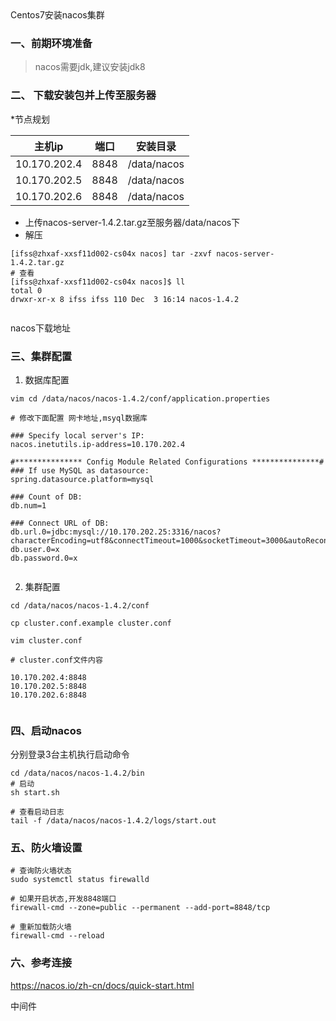 <div data-cover="" class="title">Centos7安装nacos集群</div>

### 一、前期环境准备

> nacos需要jdk,建议安装jdk8

### 二、 下载安装包并上传至服务器

*节点规划

|主机ip|端口|安装目录|
|---|---|---|
| 10.170.202.4 | 8848 | /data/nacos |
| 10.170.202.5 | 8848 | /data/nacos |
| 10.170.202.6 | 8848 | /data/nacos |

* 上传nacos-server-1.4.2.tar.gz至服务器/data/nacos下
* 解压

```
[ifss@zhxaf-xxsf11d002-cs04x nacos] tar -zxvf nacos-server-1.4.2.tar.gz
# 查看
[ifss@zhxaf-xxsf11d002-cs04x nacos]$ ll
total 0
drwxr-xr-x 8 ifss ifss 110 Dec  3 16:14 nacos-1.4.2
​
```

nacos下载地址

### 三、集群配置

1. 数据库配置

```
vim cd /data/nacos/nacos-1.4.2/conf/application.properties
```

```
# 修改下面配置 网卡地址,msyql数据库
​
### Specify local server's IP:
nacos.inetutils.ip-address=10.170.202.4
​
#*************** Config Module Related Configurations ***************#
### If use MySQL as datasource:
spring.datasource.platform=mysql
​
### Count of DB:
db.num=1
​
### Connect URL of DB:
db.url.0=jdbc:mysql://10.170.202.25:3316/nacos?characterEncoding=utf8&connectTimeout=1000&socketTimeout=3000&autoReconnect=true&useUnicode=true&useSSL=false&serverTimezone=Asia/Shanghai
db.user.0=x
db.password.0=x
​
```

2. 集群配置

```
cd /data/nacos/nacos-1.4.2/conf
​
cp cluster.conf.example cluster.conf
​
vim cluster.conf
```

```
# cluster.conf文件内容
​
10.170.202.4:8848
10.170.202.5:8848
10.170.202.6:8848
​
```

### 四、启动nacos

分别登录3台主机执行启动命令

```
cd /data/nacos/nacos-1.4.2/bin
# 启动
sh start.sh
​
# 查看启动日志
tail -f /data/nacos/nacos-1.4.2/logs/start.out
```

### 五、防火墙设置

```
# 查询防火墙状态
sudo systemctl status firewalld
​
# 如果开启状态,开发8848端口
firewall-cmd --zone=public --permanent --add-port=8848/tcp
​
# 重新加载防火墙
firewall-cmd --reload
```

### 六、参考连接

https://nacos.io/zh-cn/docs/quick-start.html

中间件